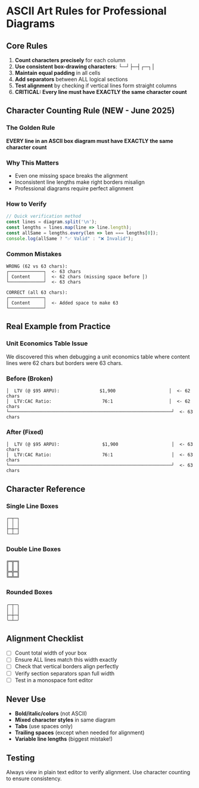 # ASCII Art Rules for Professional Diagrams

## Core Rules

1. **Count characters precisely** for each column
2. **Use consistent box-drawing characters**: └─┘├─┤┌─┐│
3. **Maintain equal padding** in all cells
4. **Add separators** between ALL logical sections
5. **Test alignment** by checking if vertical lines form straight columns
6. **CRITICAL: Every line must have EXACTLY the same character count**

## Character Counting Rule (NEW - June 2025)

### The Golden Rule
**EVERY line in an ASCII box diagram must have EXACTLY the same character count**

### Why This Matters
- Even one missing space breaks the alignment
- Inconsistent line lengths make right borders misalign
- Professional diagrams require perfect alignment

### How to Verify
```javascript
// Quick verification method
const lines = diagram.split('\n');
const lengths = lines.map(line => line.length);
const allSame = lengths.every(len => len === lengths[0]);
console.log(allSame ? "✅ Valid" : "❌ Invalid");
```

### Common Mistakes
```
WRONG (62 vs 63 chars):
┌─────────────┐  <- 63 chars
│ Content     │  <- 62 chars (missing space before │)
└─────────────┘  <- 63 chars

CORRECT (all 63 chars):
┌─────────────┐
│ Content     │  <- Added space to make 63
└─────────────┘
```

## Real Example from Practice

### Unit Economics Table Issue
We discovered this when debugging a unit economics table where content lines were 62 chars but borders were 63 chars.

### Before (Broken)
```
│  LTV (@ $95 ARPU):               $1,900                    │  <- 62 chars
│  LTV:CAC Ratio:                   76:1                     │  <- 62 chars
└─────────────────────────────────────────────────────────────┘  <- 63 chars
```

### After (Fixed)
```
│  LTV (@ $95 ARPU):                $1,900                    │  <- 63 chars
│  LTV:CAC Ratio:                   76:1                      │  <- 63 chars
└─────────────────────────────────────────────────────────────┘  <- 63 chars
```

## Character Reference

### Single Line Boxes
```
┌─┬─┐
│ │ │
├─┼─┤
└─┴─┘
```

### Double Line Boxes
```
╔═╦═╗
║ ║ ║
╠═╬═╣
╚═╩═╝
```

### Rounded Boxes
```
╭─┬─╮
│ │ │
├─┼─┤
╰─┴─╯
```

## Alignment Checklist

- [ ] Count total width of your box
- [ ] Ensure ALL lines match this width exactly
- [ ] Check that vertical borders align perfectly
- [ ] Verify section separators span full width
- [ ] Test in a monospace font editor

## Never Use

- **Bold/italic/colors** (not ASCII)
- **Mixed character styles** in same diagram
- **Tabs** (use spaces only)
- **Trailing spaces** (except when needed for alignment)
- **Variable line lengths** (biggest mistake!)

## Testing

Always view in plain text editor to verify alignment. Use character counting to ensure consistency.